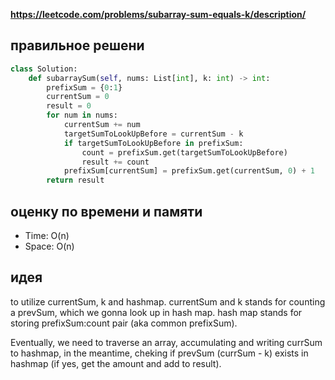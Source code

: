 **https://leetcode.com/problems/subarray-sum-equals-k/description/**

## правильное решени
```python
class Solution:
    def subarraySum(self, nums: List[int], k: int) -> int:
        prefixSum = {0:1}
        currentSum = 0
        result = 0
        for num in nums:
            currentSum += num
            targetSumToLookUpBefore = currentSum - k
            if targetSumToLookUpBefore in prefixSum:
                count = prefixSum.get(targetSumToLookUpBefore)
                result += count
            prefixSum[currentSum] = prefixSum.get(currentSum, 0) + 1
        return result
```


## оценку по времени и памяти
- Time: O(n)
- Space: O(n)

## идея
to utilize currentSum, k and hashmap. currentSum and k stands for counting a prevSum, which we gonna look up in hash map. hash map stands for storing prefixSum:count pair (aka common prefixSum). 

Eventually, we need to traverse an array, accumulating and writing currSum to hashmap, in the meantime, cheking if prevSum (currSum - k) exists in hashmap (if yes, get the amount and add to result). 


